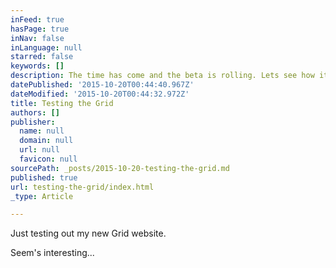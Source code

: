 ```yaml
---
inFeed: true
hasPage: true
inNav: false
inLanguage: null
starred: false
keywords: []
description: The time has come and the beta is rolling. Lets see how it performs
datePublished: '2015-10-20T00:44:40.967Z'
dateModified: '2015-10-20T00:44:32.972Z'
title: Testing the Grid
authors: []
publisher:
  name: null
  domain: null
  url: null
  favicon: null
sourcePath: _posts/2015-10-20-testing-the-grid.md
published: true
url: testing-the-grid/index.html
_type: Article

---
```

Just testing out my new Grid website.

Seem's interesting...
